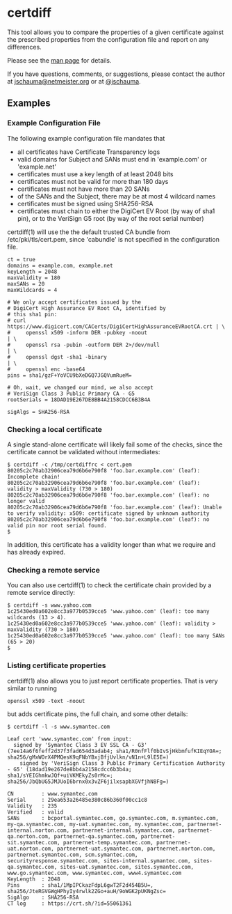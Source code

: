 certdiff
========

This tool allows you to compare the properties of a
given certificate against the prescribed properties
from the configuration file and report on any
differences.

Please see the
[man page](doc/certdiff.txt)
for details.

If you have questions, comments, or suggestions,
please contact the author at
[jschauma@netmeister.org](mailto:jschauma@netmeister.org)
or at [@jschauma](https://twitter.com/jschauma).

## Examples

### Example Configuration File

The following example configuration file mandates that

* all certificates have Certificate Transparency logs
* valid domains for Subject and SANs must end in 'example.com' or 'example.net'
* certificates must use a key length of at least 2048 bits
* certificates must not be valid for more than 180 days
* certificates must not have more than 20 SANs
* of the SANs and the Subject, there may be at most 4 wildcard names
* certificates must be signed using SHA256-RSA
* certificates must chain to either the DigiCert EV Root (by way of sha1 pin), or to the VeriSign G5 root (by way of the root serial number)

certdiff(1) will use the the default trusted CA bundle
from /etc/pki/tls/cert.pem, since 'cabundle' is not
specified in the configuration file.

```
ct = true 
domains = example.com, example.net
keyLength = 2048
maxValidity = 180
maxSANs = 20
maxWildcards = 4

# We only accept certificates issued by the
# DigiCert High Assurance EV Root CA, identified by
# this sha1 pin:
# curl https://www.digicert.com/CACerts/DigiCertHighAssuranceEVRootCA.crt | \
#     openssl x509 -inform DER -pubkey -noout                             | \
#     openssl rsa -pubin -outform DER 2>/dev/null                         | \
#     openssl dgst -sha1 -binary                                          | \
#     openssl enc -base64
pins = sha1/gzF+YoVCU9bXeDGQ7JGQVumRueM=

# Oh, wait, we changed our mind, we also accept
# VeriSign Class 3 Public Primary CA - G5
rootSerials = 18DAD19E267DE8BB4A2158CDCC6B3B4A

sigAlgs = SHA256-RSA
```

### Checking a local certificate

A single stand-alone certificate will likely fail some
of the checks, since the certificate cannot be
validated without intermediates:

```
$ certdiff -c /tmp/certdiffrc < cert.pem
80205c2c70ab32906cea79d6b6e790f8 'foo.bar.example.com' (leaf): Incomplete chain!
80205c2c70ab32906cea79d6b6e790f8 'foo.bar.example.com' (leaf): validity > maxValidity (730 > 180)
80205c2c70ab32906cea79d6b6e790f8 'foo.bar.example.com' (leaf): no longer valid
80205c2c70ab32906cea79d6b6e790f8 'foo.bar.example.com' (leaf): Unable to verify validity: x509: certificate signed by unknown authority
80205c2c70ab32906cea79d6b6e790f8 'foo.bar.example.com' (leaf): no valid pin nor root serial found.
$ 
```

In addition, this certificate has a validity longer
than what we require and has already expired.

### Checking a remote service

You can also use certdiff(1) to check the certificate
chain provided by a remote service directly:

```
$ certdiff -s www.yahoo.com
1c25430ed0a602e8cc3a977b0539cce5 'www.yahoo.com' (leaf): too many wildcards (13 > 4).
1c25430ed0a602e8cc3a977b0539cce5 'www.yahoo.com' (leaf): validity > maxValidity (730 > 180)
1c25430ed0a602e8cc3a977b0539cce5 'www.yahoo.com' (leaf): too many SANs (65 > 20)
$ 
```

### Listing certificate properties

certdiff(1) also allows you to just report certificate
properties.  That is very similar to running

```
openssl x509 -text -noout
```

but adds certificate pins, the full chain, and some
other details:

```
$ certdiff -l -s www.symantec.com

Leaf cert 'www.symantec.com' from input:
  signed by 'Symantec Class 3 EV SSL CA - G3' (7ee14a6f6feff2d37f3fad654d3adab4; sha1/R0nfFlf0bIvSjHkbmfufKIEqYOA=; sha256/gMxWOrX4PMQesK9qFNbYBxjBfjUvlkn/vN1n+L9lE5E=)
    signed by 'VeriSign Class 3 Public Primary Certification Authority - G5' (18dad19e267de8bb4a2158cdcc6b3b4a; sha1/sYEIGhmkwJQf+uiVKMEkyZs0rMc=; sha256/JbQbUG5JMJUoI6brnx0x3vZF6jilxsapbXGVfjhN8Fg=)

CN         : www.symantec.com
Serial     : 29ea653a26485e380c86b360f00cc1c8
Validity   : 235
Verified   : valid
SANs       : bcportal.symantec.com, go.symantec.com, m.symantec.com, my-qa.symantec.com, my-uat.symantec.com, my.symantec.com, partnernet-internal.norton.com, partnernet-internal.symantec.com, partnernet-qa.norton.com, partnernet-qa.symantec.com, partnernet-sit.symantec.com, partnernet-temp.symantec.com, partnernet-uat.norton.com, partnernet-uat.symantec.com, partnernet.norton.com, partnernet.symantec.com, scm.symantec.com, securityresponse.symantec.com, sites-internal.symantec.com, sites-qa.symantec.com, sites-uat.symantec.com, sites.symantec.com, www.go.symantec.com, www.symantec.com, www4.symantec.com
KeyLength  : 2048
Pins       : sha1/1MpIPCkazFdpL6gwT2F2d454B5U=, sha256/JteRGVGWgHPhyIy4rwlk2ZGo+auH/9oWGK2pUKNgZsc=
SigAlgo    : SHA256-RSA
CT log     : https://crt.sh/?id=55061361

```
